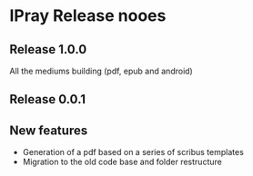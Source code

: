 # IPray Release nooes 

## Release 1.0.0

All the mediums building (pdf, epub and android)

## Release 0.0.1

## New features

* Generation of a pdf based on a series of scribus templates
* Migration to the old code base and folder restructure